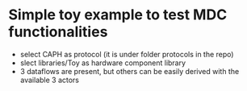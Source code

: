 # Simple toy example to test MDC functionalities
- select CAPH as protocol (it is under folder protocols in the repo)
- slect libraries/Toy as hardware component library
- 3 dataflows are present, but others can be easily derived with the available 3 actors
